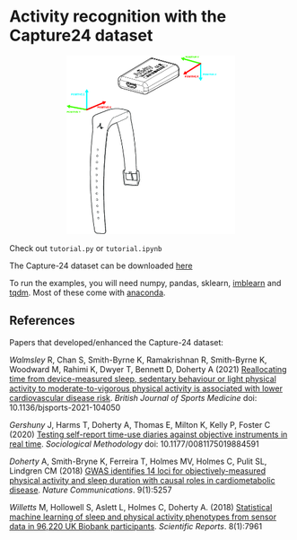 # Activity recognition with the Capture24 dataset

<p align="center">
<img src="wrist_accelerometer.jpg" width="300"/>
</p>

Check out `tutorial.py` or `tutorial.ipynb`

The Capture-24 dataset can be downloaded [here](https://ora.ox.ac.uk/objects/uuid:92650814-a209-4607-9fb5-921eab761c11)

To run the examples, you will need numpy, pandas, sklearn, [imblearn](https://pypi.org/project/imblearn/) and [tqdm](https://pypi.org/project/tqdm/). Most of these come with [anaconda](https://www.anaconda.com/products/individual).

## References

Papers that developed/enhanced the Capture-24 dataset:

*Walmsley* R, Chan S, Smith-Byrne K, Ramakrishnan R, Smith-Byrne K, Woodward M, Rahimi K, Dwyer T, Bennett D, Doherty A (2021) [Reallocating time from device-measured sleep, sedentary behaviour or light physical activity to moderate-to-vigorous physical activity is associated with lower cardiovascular disease risk](https://bjsm.bmj.com/content/early/2021/09/06/bjsports-2021-104050). *British Journal of Sports Medicine* doi: 10.1136/bjsports-2021-104050

*Gershuny* J, Harms T, Doherty A, Thomas E, Milton K, Kelly P, Foster C (2020) [Testing self-report time-use diaries against objective instruments in real time](https://journals.sagepub.com/doi/full/10.1177/0081175019884591). *Sociological Methodology* doi: 10.1177/0081175019884591

*Doherty* A, Smith-Bryne K, Ferreira T, Holmes MV, Holmes C, Pulit SL, Lindgren CM (2018) [GWAS identifies 14 loci for objectively-measured physical activity and sleep duration with causal roles in cardiometabolic disease](https://www.nature.com/articles/s41467-018-07743-4). *Nature Communications*. 9(1):5257

*Willetts* M, Hollowell S, Aslett L, Holmes C, Doherty A. (2018) [Statistical machine learning of sleep and physical activity phenotypes from sensor data in 96,220 UK Biobank participants](https://www.nature.com/articles/s41598-018-26174-1). *Scientific Reports*. 8(1):7961

